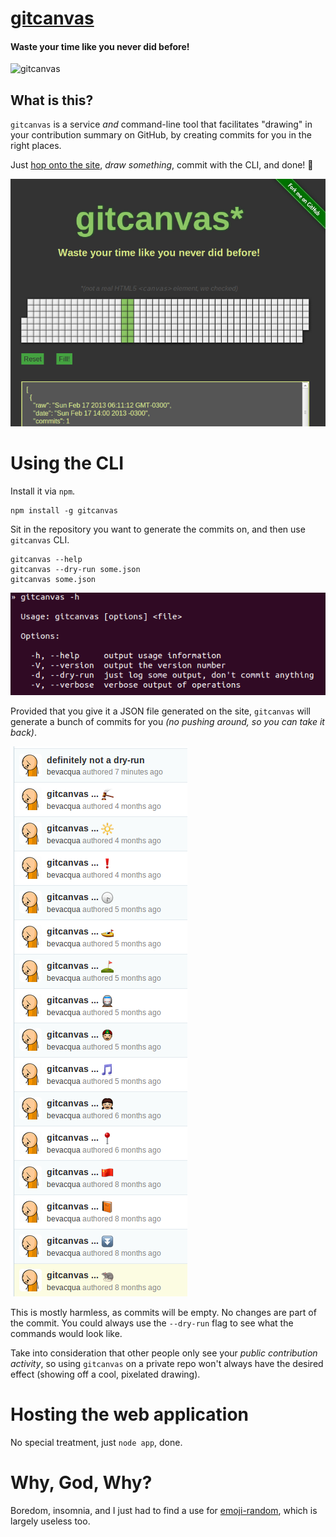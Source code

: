 # [gitcanvas](http://gitcanvas.herokuapp.com)

#### Waste your time like you never did before!

![gitcanvas](https://user-images.githubusercontent.com/114263485/192118194-a8abad88-6631-4257-b563-e66d71530490.png)

## What is this?

`gitcanvas` is a service _and_ command-line tool that facilitates "drawing" in your contribution summary on GitHub, by creating commits for you in the right places.

Just [hop onto the site](http://gitcanvas.herokuapp.com), _draw something_, commit with the CLI, and done! :rocket:

![web.png][2]

# Using the CLI

Install it via `npm`.

```shell
npm install -g gitcanvas
```

Sit in the repository you want to generate the commits on, and then use `gitcanvas` CLI.

```shell
gitcanvas --help
gitcanvas --dry-run some.json
gitcanvas some.json
```

![cli.png][4]

Provided that you give it a JSON file generated on the site, `gitcanvas` will generate a bunch of commits for you _(no pushing around, so you can take it back)_.

![commits.png][3]

This is mostly harmless, as commits will be empty. No changes are part of the commit. You could always use the `--dry-run` flag to see what the commands would look like.

Take into consideration that other people only see your _public contribution activity_, so using `gitcanvas` on a private repo won't always have the desired effect (showing off a cool, pixelated drawing).

# Hosting the web application

No special treatment, just `node app`, done.

# Why, God, Why?

Boredom, insomnia, and I just had to find a use for [emoji-random](https://github.com/bevacqua/node-emoji-random), which is largely useless too.

  [1]: https://github.com/bevacqua/gitcanvas/blob/master/dat/gitcanvas.png?raw=true
  [2]: https://github.com/bevacqua/gitcanvas/blob/master/dat/web.png?raw=true
  [3]: https://github.com/bevacqua/gitcanvas/blob/master/dat/commits.png?raw=true
  [4]: https://github.com/bevacqua/gitcanvas/blob/master/dat/cli.png?raw=true
